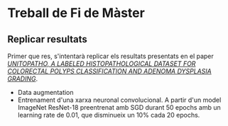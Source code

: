 # Treball de Fi de Màster

## Replicar resultats
Primer que res, s'intentarà replicar els resultats presentats
en el paper _[UNITOPATHO, A LABELED HISTOPATHOLOGICAL DATASET FOR COLORECTAL POLYPS CLASSIFICATION AND ADENOMA DYSPLASIA GRADING](https://ieeexplore.ieee.org/document/9506198)_.
- Data augmentation
- Entrenament d'una xarxa neuronal convolucional. A partir d'un model ImageNet ResNet-18 preentrenat amb SGD durant 50 epochs amb un learning rate de 0.01, que disminueix un 10% cada 20 epochs.


